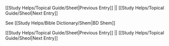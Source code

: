 [[Study Helps/Topical Guide/Sheet|Previous Entry]]  ||  [[Study Helps/Topical Guide/Sheol|Next Entry]]

 See [[Study Helps/Bible Dictionary/Shem|BD Shem]]

[[Study Helps/Topical Guide/Sheet|Previous Entry]]  ||  [[Study Helps/Topical Guide/Sheol|Next Entry]]